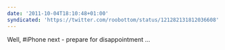 ```yaml
---
date: '2011-10-04T18:10:48+01:00'
syndicated: 'https://twitter.com/roobottom/status/121282131812036608'
---
```

Well, #iPhone next - prepare for disappointment ...
